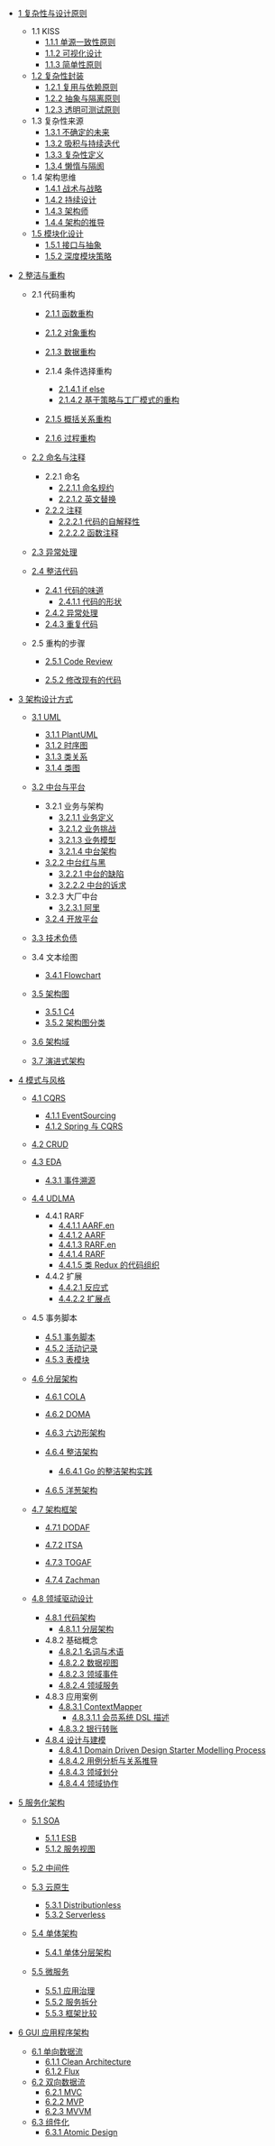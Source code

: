   - [1 复杂性与设计原则](/复杂性与设计原则/README.md)
    - 1.1 KISS
      - [1.1.1 单源一致性原则](/复杂性与设计原则/KISS/单源一致性原则.md)
      - [1.1.2 可视化设计](/复杂性与设计原则/KISS/可视化设计.md)
      - [1.1.3 简单性原则](/复杂性与设计原则/KISS/简单性原则.md)
    - [1.2 复杂性封装](/复杂性与设计原则/复杂性封装/README.md)
      - [1.2.1 复用与依赖原则](/复杂性与设计原则/复杂性封装/复用与依赖原则.md)
      - [1.2.2 抽象与隔离原则](/复杂性与设计原则/复杂性封装/抽象与隔离原则.md)
      - [1.2.3 透明可测试原则](/复杂性与设计原则/复杂性封装/透明可测试原则.md)
    - 1.3 复杂性来源
      - [1.3.1 不确定的未来](/复杂性与设计原则/复杂性来源/不确定的未来.md)
      - [1.3.2 吸积与持续迭代](/复杂性与设计原则/复杂性来源/吸积与持续迭代.md)
      - [1.3.3 复杂性定义](/复杂性与设计原则/复杂性来源/复杂性定义.md)
      - [1.3.4 懒惰与隔阂](/复杂性与设计原则/复杂性来源/懒惰与隔阂.md)
    - 1.4 架构思维
      - [1.4.1 战术与战略](/复杂性与设计原则/架构思维/战术与战略.md)
      - [1.4.2 持续设计](/复杂性与设计原则/架构思维/持续设计.md)
      - [1.4.3 架构师](/复杂性与设计原则/架构思维/架构师.md)
      - [1.4.4 架构的推导](/复杂性与设计原则/架构思维/架构的推导.md)
    - [1.5 模块化设计](/复杂性与设计原则/模块化设计/README.md)
      - [1.5.1 接口与抽象](/复杂性与设计原则/模块化设计/接口与抽象.md)
      - [1.5.2 深度模块策略](/复杂性与设计原则/模块化设计/深度模块策略.md)
  - [2 整洁与重构](/整洁与重构/README.md)
    - 2.1 代码重构
      - [2.1.1 函数重构](/整洁与重构/代码重构/函数重构/README.md)
        
      - [2.1.2 对象重构](/整洁与重构/代码重构/对象重构/README.md)
        
      - [2.1.3 数据重构](/整洁与重构/代码重构/数据重构/README.md)
        
      - 2.1.4 条件选择重构
        - [2.1.4.1 if else](/整洁与重构/代码重构/条件选择重构/if-else.md)
        - [2.1.4.2 基于策略与工厂模式的重构](/整洁与重构/代码重构/条件选择重构/基于策略与工厂模式的重构.md)
      - [2.1.5 概括关系重构](/整洁与重构/代码重构/概括关系重构/README.md)
        
      - [2.1.6 过程重构](/整洁与重构/代码重构/过程重构/README.md)
        
    - [2.2 命名与注释](/整洁与重构/命名与注释/README.md)
      - 2.2.1 命名
        - [2.2.1.1 命名规约](/整洁与重构/命名与注释/命名/命名规约.md)
        - [2.2.1.2 英文替换](/整洁与重构/命名与注释/命名/英文替换.md)
      - [2.2.2 注释](/整洁与重构/命名与注释/注释/README.md)
        - [2.2.2.1 代码的自解释性](/整洁与重构/命名与注释/注释/代码的自解释性.md)
        - [2.2.2.2 函数注释](/整洁与重构/命名与注释/注释/函数注释.md)
    - [2.3 异常处理](/整洁与重构/异常处理/README.md)
      
    - [2.4 整洁代码](/整洁与重构/整洁代码/README.md)
      - [2.4.1 代码的味道](/整洁与重构/整洁代码/代码的味道/README.md)
        - [2.4.1.1 代码的形状](/整洁与重构/整洁代码/代码的味道/代码的形状.md)
      - [2.4.2 异常处理](/整洁与重构/整洁代码/异常处理.md)
      - [2.4.3 重复代码](/整洁与重构/整洁代码/重复代码.md)
    - 2.5 重构的步骤
      - [2.5.1 Code Review](/整洁与重构/重构的步骤/Code%20Review/README.md)
        
      - [2.5.2 修改现有的代码](/整洁与重构/重构的步骤/修改现有的代码.md)
  - [3 架构设计方式](/架构设计方式/README.md)
    - [3.1 UML](/架构设计方式/UML/README.md)
      - [3.1.1 PlantUML](/架构设计方式/UML/PlantUML.md)
      - [3.1.2 时序图](/架构设计方式/UML/时序图.md)
      - [3.1.3 类关系](/架构设计方式/UML/类关系.md)
      - [3.1.4 类图](/架构设计方式/UML/类图.md)
    - [3.2 中台与平台](/架构设计方式/中台与平台/README.md)
      - 3.2.1 业务与架构
        - [3.2.1.1 业务定义](/架构设计方式/中台与平台/业务与架构/业务定义.md)
        - [3.2.1.2 业务挑战](/架构设计方式/中台与平台/业务与架构/业务挑战.md)
        - [3.2.1.3 业务模型](/架构设计方式/中台与平台/业务与架构/业务模型.md)
        - [3.2.1.4 中台架构](/架构设计方式/中台与平台/业务与架构/中台架构.md)
      - [3.2.2 中台红与黑](/架构设计方式/中台与平台/中台红与黑/README.md)
        - [3.2.2.1 中台的缺陷](/架构设计方式/中台与平台/中台红与黑/中台的缺陷.md)
        - [3.2.2.2 中台的诉求](/架构设计方式/中台与平台/中台红与黑/中台的诉求.md)
      - 3.2.3 大厂中台
        - [3.2.3.1 阿里](/架构设计方式/中台与平台/大厂中台/阿里.md)
      - [3.2.4 开放平台](/架构设计方式/中台与平台/开放平台/README.md)
        
    - [3.3 技术负债](/架构设计方式/技术负债/README.md)
      
    - 3.4 文本绘图
      - [3.4.1 Flowchart](/架构设计方式/文本绘图/Flowchart.md)
    - [3.5 架构图](/架构设计方式/架构图/README.md)
      - [3.5.1 C4](/架构设计方式/架构图/C4.md)
      - [3.5.2 架构图分类](/架构设计方式/架构图/架构图分类.md)
    - [3.6 架构域](/架构设计方式/架构域/README.md)
      
    - [3.7 演进式架构](/架构设计方式/演进式架构/README.md)
      
  - [4 模式与风格](/模式与风格/README.md)
    - [4.1 CQRS](/模式与风格/CQRS/README.md)
      - [4.1.1 EventSourcing](/模式与风格/CQRS/EventSourcing.md)
      - [4.1.2 Spring 与 CQRS](/模式与风格/CQRS/Spring%20与%20CQRS.md)
    - [4.2 CRUD](/模式与风格/CRUD/README.md)
      
    - [4.3 EDA](/模式与风格/EDA/README.md)
      - [4.3.1 事件溯源](/模式与风格/EDA/事件溯源.md)
    - [4.4 UDLMA](/模式与风格/UDLMA/README.md)
      - 4.4.1 RARF
        - [4.4.1.1 AARF.en](/模式与风格/UDLMA/RARF/AARF.en.md)
        - [4.4.1.2 AARF](/模式与风格/UDLMA/RARF/AARF.md)
        - [4.4.1.3 RARF.en](/模式与风格/UDLMA/RARF/RARF.en.md)
        - [4.4.1.4 RARF](/模式与风格/UDLMA/RARF/RARF.md)
        - [4.4.1.5 类 Redux 的代码组织](/模式与风格/UDLMA/RARF/类%20Redux%20的代码组织.md)
      - 4.4.2 扩展
        - [4.4.2.1 反应式](/模式与风格/UDLMA/扩展/反应式.md)
        - [4.4.2.2 扩展点](/模式与风格/UDLMA/扩展/扩展点.md)
    - 4.5 事务脚本
      - [4.5.1 事务脚本](/模式与风格/事务脚本/事务脚本.md)
      - [4.5.2 活动记录](/模式与风格/事务脚本/活动记录.md)
      - [4.5.3 表模块](/模式与风格/事务脚本/表模块.md)
    - [4.6 分层架构](/模式与风格/分层架构/README.md)
      - [4.6.1 COLA](/模式与风格/分层架构/COLA/README.md)
        
      - [4.6.2 DOMA](/模式与风格/分层架构/DOMA/README.md)
        
      - [4.6.3 六边形架构](/模式与风格/分层架构/六边形架构.md)
      - [4.6.4 整洁架构](/模式与风格/分层架构/整洁架构/README.md)
        - [4.6.4.1 Go 的整洁架构实践](/模式与风格/分层架构/整洁架构/Go%20的整洁架构实践.md)
      - [4.6.5 洋葱架构](/模式与风格/分层架构/洋葱架构.md)
    - [4.7 架构框架](/模式与风格/架构框架/README.md)
      - [4.7.1 DODAF](/模式与风格/架构框架/DODAF.md)
      - [4.7.2 ITSA](/模式与风格/架构框架/ITSA.md)
      - [4.7.3 TOGAF](/模式与风格/架构框架/TOGAF/README.md)
        
      - [4.7.4 Zachman](/模式与风格/架构框架/Zachman.md)
    - [4.8 领域驱动设计](/模式与风格/领域驱动设计/README.md)
      - [4.8.1 代码架构](/模式与风格/领域驱动设计/代码架构/README.md)
        - [4.8.1.1 分层架构](/模式与风格/领域驱动设计/代码架构/分层架构.md)
      - 4.8.2 基础概念
        - [4.8.2.1 名词与术语](/模式与风格/领域驱动设计/基础概念/名词与术语.md)
        - [4.8.2.2 数据视图](/模式与风格/领域驱动设计/基础概念/数据视图.md)
        - [4.8.2.3 领域事件](/模式与风格/领域驱动设计/基础概念/领域事件.md)
        - [4.8.2.4 领域服务](/模式与风格/领域驱动设计/基础概念/领域服务.md)
      - 4.8.3 应用案例
        - [4.8.3.1 ContextMapper](/模式与风格/领域驱动设计/应用案例/ContextMapper/README.md)
          - [4.8.3.1.1 会员系统 DSL 描述](/模式与风格/领域驱动设计/应用案例/ContextMapper/会员系统%20DSL%20描述.md)
        - [4.8.3.2 银行转账](/模式与风格/领域驱动设计/应用案例/银行转账.md)
      - [4.8.4 设计与建模](/模式与风格/领域驱动设计/设计与建模/README.md)
        - [4.8.4.1 Domain Driven Design Starter Modelling Process](/模式与风格/领域驱动设计/设计与建模/Domain-Driven%20Design%20Starter%20Modelling%20Process.md)
        - [4.8.4.2 用例分析与关系推导](/模式与风格/领域驱动设计/设计与建模/用例分析与关系推导.md)
        - [4.8.4.3 领域划分](/模式与风格/领域驱动设计/设计与建模/领域划分.md)
        - [4.8.4.4 领域协作](/模式与风格/领域驱动设计/设计与建模/领域协作.md)
  - [5 服务化架构](/服务化架构/README.md)
    - [5.1 SOA](/服务化架构/SOA/README.md)
      - [5.1.1 ESB](/服务化架构/SOA/ESB.md)
      - [5.1.2 服务视图](/服务化架构/SOA/服务视图.md)
    - [5.2 中间件](/服务化架构/中间件/README.md)
      
    - [5.3 云原生](/服务化架构/云原生/README.md)
      - [5.3.1 Distributionless](/服务化架构/云原生/Distributionless.md)
      - [5.3.2 Serverless](/服务化架构/云原生/Serverless.md)
    - [5.4 单体架构](/服务化架构/单体架构/README.md)
      - [5.4.1 单体分层架构](/服务化架构/单体架构/单体分层架构.md)
    - [5.5 微服务](/服务化架构/微服务/README.md)
      - [5.5.1 应用治理](/服务化架构/微服务/应用治理.md)
      - [5.5.2 服务拆分](/服务化架构/微服务/服务拆分.md)
      - [5.5.3 框架比较](/服务化架构/微服务/框架比较.md)
  - [6 GUI 应用程序架构](/GUI%20应用程序架构/README.md)
    - [6.1 单向数据流](/GUI%20应用程序架构/单向数据流/README.md)
      - [6.1.1 Clean Architecture](/GUI%20应用程序架构/单向数据流/Clean%20Architecture.md)
      - [6.1.2 Flux](/GUI%20应用程序架构/单向数据流/Flux.md)
    - [6.2 双向数据流](/GUI%20应用程序架构/双向数据流/README.md)
      - [6.2.1 MVC](/GUI%20应用程序架构/双向数据流/MVC.md)
      - [6.2.2 MVP](/GUI%20应用程序架构/双向数据流/MVP.md)
      - [6.2.3 MVVM](/GUI%20应用程序架构/双向数据流/MVVM.md)
    - [6.3 组件化](/GUI%20应用程序架构/组件化/README.md)
      - [6.3.1 Atomic Design](/GUI%20应用程序架构/组件化/Atomic%20Design.md)